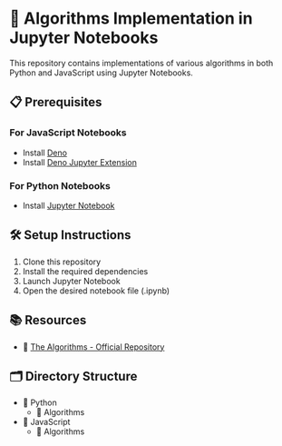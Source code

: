 # 🚀 Algorithms Implementation in Jupyter Notebooks

This repository contains implementations of various algorithms in both Python and JavaScript using Jupyter Notebooks.

## 📋 Prerequisites

### For JavaScript Notebooks
- Install [Deno](https://deno.land/)
- Install [Deno Jupyter Extension](https://docs.deno.com/runtime/reference/cli/jupyter/)

### For Python Notebooks
- Install [Jupyter Notebook](https://jupyter.org/install)

## 🛠️ Setup Instructions

1. Clone this repository
2. Install the required dependencies
3. Launch Jupyter Notebook
4. Open the desired notebook file (.ipynb)

## 📚 Resources

- 🔗 [The Algorithms - Official Repository](https://github.com/TheAlgorithms)

## 🗂️ Directory Structure

- 📂 Python
  - 📂 Algorithms
- 📂 JavaScript
  - 📂 Algorithms